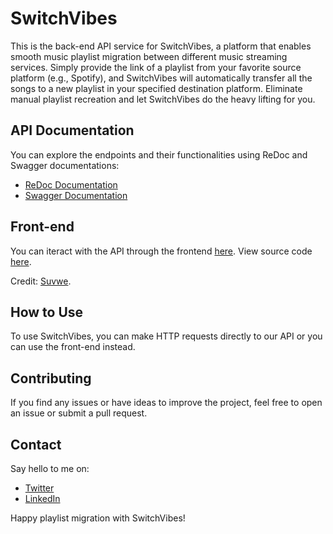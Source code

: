 # SwitchVibes
This is the back-end API service for SwitchVibes, a platform that enables smooth music playlist migration between different music streaming services.
Simply provide the link of a playlist from your favorite source platform (e.g., Spotify), and SwitchVibes will automatically transfer all the songs to
a new playlist in your specified destination platform. Eliminate manual playlist recreation and let SwitchVibes do the heavy lifting for you.

## API Documentation
You can explore the endpoints and their functionalities using ReDoc and Swagger documentations:
- [ReDoc Documentation](https://switch-vibes-production.up.railway.app/docs/)
- [Swagger Documentation](https://switch-vibes-production.up.railway.app/swagger/)

## Front-end
You can iteract with the API through the frontend [here](https://switch-vibes.vercel.app/). View source code [here](https://github.com/Sucodes/switch-vibes).

Credit: [Suvwe](https://github.com/Sucodes).

## How to Use
To use SwitchVibes, you can make HTTP requests directly to our API or you can use the front-end instead.

## Contributing
If you find any issues or have ideas to improve the project, feel free to open an issue or submit a pull request.

## Contact
Say hello to me on:
- [Twitter](https://twitter.com/yensouchenna)
- [LinkedIn](https://linkedin.com/in/onyenso)

Happy playlist migration with SwitchVibes!
